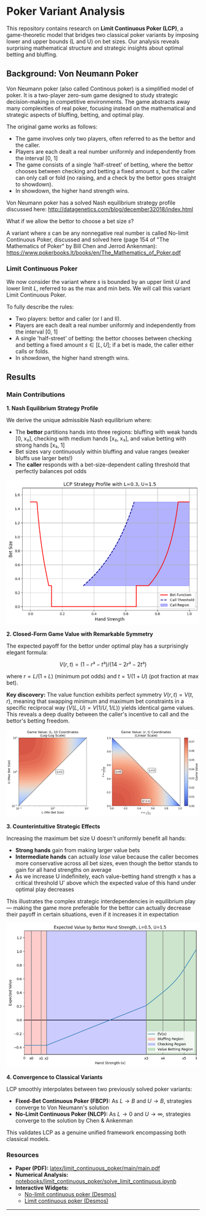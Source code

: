 # Poker Variant Analysis

This repository contains research on **Limit Continuous Poker (LCP)**, a game-theoretic model that bridges two classical poker variants by imposing lower and upper bounds (L and U) on bet sizes. Our analysis reveals surprising mathematical structure and strategic insights about optimal betting and bluffing.

## Background: Von Neumann Poker

Von Neumann poker (also called Continous poker) is a simplified model of poker. It is a two-player zero-sum game designed to study strategic decision-making in competitive environments. The game abstracts away many complexities of real poker, focusing instead on the mathematical and strategic aspects of bluffing, betting, and optimal play.

The original game works as follows:

- The game involves only two players, often referred to as the bettor and the caller.
- Players are each dealt a real number uniformly and independently from the interval [0, 1]
- The game consists of a single 'half-street' of betting, where the bettor chooses between checking and betting a fixed amount $s$, but the caller can only call or fold (no raising, and a check by the bettor goes straight to showdown).
- In showdown, the higher hand strength wins.

Von Neumann poker has a solved Nash equilibrium strategy profile discussed here: http://datagenetics.com/blog/december32018/index.html

What if we allow the bettor to choose a bet size $s$?

A variant where $s$ can be any nonnegative real number is called No-limit Continuous Poker, discussed and solved here (page 154 of "The Mathematics of Poker" by Bill Chen and Jerrod Ankenman): https://www.pokerbooks.lt/books/en/The_Mathematics_of_Poker.pdf

### Limit Continuous Poker

We now consider the variant where $s$ is bounded by an upper limit $U$ and lower limit $L$, referred to as the max and min bets. We will call this variant Limit Continuous Poker.

To fully describe the rules:

- Two players: bettor and caller (or I and II).
- Players are each dealt a real number uniformly and independently from the interval [0, 1]
- A single 'half-street' of betting: the bettor chooses between checking and betting a fixed amount $s \in [L, U]$; if a bet is made, the caller either calls or folds.
- In showdown, the higher hand strength wins.

## Results

### Main Contributions

**1. Nash Equilibrium Strategy Profile**

We derive the unique admissible Nash equilibrium where:

- The **bettor** partitions hands into three regions: bluffing with weak hands [0, x₂], checking with medium hands [x₂, x₃], and value betting with strong hands [x₃, 1]
- Bet sizes vary continuously within bluffing and value ranges (weaker bluffs use larger bets!)
- The **caller** responds with a bet-size-dependent calling threshold that perfectly balances pot odds

![LCP Strategy Profile](latex/limit_continuous_poker/sections/nash_equilibrium/images/LCP_profile_0.3_1.5.png)

**2. Closed-Form Game Value with Remarkable Symmetry**

The expected payoff for the bettor under optimal play has a surprisingly elegant formula:

$$ V(r,t) = (1 - r³ - t³) / (14 - 2r³ - 2t³) $$

where $r = L/(1+L)$ (minimum pot odds) and $t = 1/(1+U)$ (pot fraction at max bet).

**Key discovery:** The value function exhibits perfect symmetry $V(r,t) = V(t,r)$, meaning that swapping minimum and maximum bet constraints in a specific reciprocal way $(V(L,U) = V(1/U, 1/L))$ yields identical game values. This reveals a deep duality between the caller's incentive to call and the bettor's betting freedom.

![Game Value Heatmaps](latex/limit_continuous_poker/sections/game_value/images/game_value_plots.png)

**3. Counterintuitive Strategic Effects**

Increasing the maximum bet size U doesn't uniformly benefit all hands:

- **Strong hands** gain from making larger value bets
- **Intermediate hands** can actually _lose_ value because the caller becomes more conservative across all bet sizes, even though the bettor stands to gain for all hand strengths on average
- As we increase U indefinitely, each value-betting hand strength x has a critical threshold U' above which the expected value of this hand under optimal play decreases

This illustrates the complex strategic interdependencies in equilibrium play — making the game more preferable for the bettor can actually decrease their payoff in certain situations, even if it increases it in expectation

![Expected Payoffs by Hand Strength](latex/limit_continuous_poker/sections/payoff_analysis/images/ExpectedPayoffs.png)

**4. Convergence to Classical Variants**

LCP smoothly interpolates between two previously solved poker variants:

- **Fixed-Bet Continuous Poker (FBCP):** As $L → B$ and $U → B$, strategies converge to Von Neumann's solution
- **No-Limit Continuous Poker (NLCP):** As $L → 0$ and $U → ∞$, strategies converge to the solution by Chen & Ankenman

This validates LCP as a genuine unified framework encompassing both classical models.

### Resources

- **Paper (PDF):** [latex/limit_continuous_poker/main/main.pdf](latex/limit_continuous_poker/main/main.pdf)
- **Numerical Analysis:** [notebooks/limit_continuous_poker/solve_limit_continuous.ipynb](notebooks/limit_continuous_poker/solve_limit_continuous.ipynb)
- **Interactive Widgets:**
  - [No-limit continuous poker (Desmos)](https://www.desmos.com/calculator/palhen19nj)
  - [Limit continuous poker (Desmos)](https://www.desmos.com/calculator/riicxq0xso)

---
